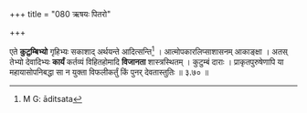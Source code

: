 +++
title = "080 ऋषयः पितरो"

+++


एते **कुटुम्बिभ्यो** गृहिभ्यः सकाशाद् अर्थयन्ते आदित्सन्ति[^१४६] । आत्मोपकारलिप्साशासनम् आकाङ्क्षा । अतस् तेभ्यो देवादिभ्यः **कार्यं** कर्तव्यं विहितहोमादि **विजानता** शास्त्रस्थितम् । कुटुम्बं दाराः । प्राकृतपुरुषेणापि या महायासोपनिबद्धा सा न युक्ता विफलीकर्तुं किं पुनर् देवतास्तुतिः ॥ ३.७० ॥


[^१४६]:
     M G: āditsata